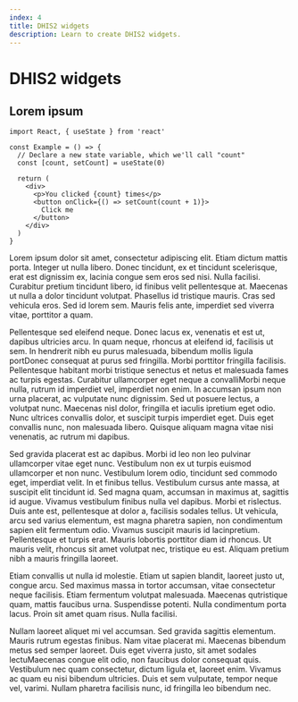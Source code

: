 ```yaml
---
index: 4
title: DHIS2 widgets
description: Learn to create DHIS2 widgets.
---
```


# DHIS2 widgets

## Lorem ipsum

```js{4,5}
import React, { useState } from 'react'

const Example = () => {
  // Declare a new state variable, which we'll call "count"
  const [count, setCount] = useState(0)

  return (
    <div>
      <p>You clicked {count} times</p>
      <button onClick={() => setCount(count + 1)}>
        Click me
      </button>
    </div>
  )
}
```

Lorem ipsum dolor sit amet, consectetur adipiscing elit. Etiam dictum mattis porta. Integer ut nulla libero. Donec tincidunt, ex et tincidunt scelerisque, erat est dignissim ex, lacinia congue sem eros sed nisi. Nulla facilisi. Curabitur pretium tincidunt libero, id finibus velit pellentesque at. Maecenas ut nulla a dolor tincidunt volutpat. Phasellus id tristique mauris. Cras sed vehicula eros. Sed id lorem sem. Mauris felis ante, imperdiet sed viverra vitae, porttitor a quam.

Pellentesque sed eleifend neque. Donec lacus ex, venenatis et est ut, dapibus ultricies arcu. In quam neque, rhoncus at eleifend id, facilisis ut sem. In hendrerit nibh eu purus malesuada, bibendum mollis ligula portDonec consequat at purus sed fringilla. Morbi porttitor fringilla facilisis. Pellentesque habitant morbi tristique senectus et netus et malesuada fames ac turpis egestas. Curabitur ullamcorper eget neque a convalliMorbi neque nulla, rutrum id imperdiet vel, imperdiet non enim. In accumsan ipsum non urna placerat, ac vulputate nunc dignissim. Sed ut posuere lectus, a volutpat nunc. Maecenas nisl dolor, fringilla et iaculis ipretium eget odio. Nunc ultrices convallis dolor, et suscipit turpis imperdiet eget. Duis eget convallis nunc, non malesuada libero. Quisque aliquam magna vitae nisi venenatis, ac rutrum mi dapibus.

Sed gravida placerat est ac dapibus. Morbi id leo non leo pulvinar ullamcorper vitae eget nunc. Vestibulum non ex ut turpis euismod ullamcorper et non nunc. Vestibulum lorem odio, tincidunt sed commodo eget, imperdiat velit. In et finibus tellus. Vestibulum cursus ante massa, at suscipit elit tincidunt id. Sed magna quam, accumsan in maximus at, sagittis id augue. Vivamus vestibulum finibus nulla vel dapibus. Morbi et rislectus. Duis ante est, pellentesque at dolor a, facilisis sodales tellus. Ut vehicula, arcu sed varius elementum, est magna pharetra sapien, non condimentum sapien elit fermentum odio. Vivamus suscipit mauris id lacinpretium. Pellentesque et turpis erat. Mauris lobortis porttitor diam id rhoncus. Ut mauris velit, rhoncus sit amet volutpat nec, tristique eu est. Aliquam pretium nibh a mauris fringilla laoreet.

Etiam convallis ut nulla id molestie. Etiam ut sapien blandit, laoreet justo ut, congue arcu. Sed maximus massa in tortor accumsan, vitae consectetur neque facilisis. Etiam fermentum volutpat malesuada. Maecenas qutristique quam, mattis faucibus urna. Suspendisse potenti. Nulla condimentum porta lacus. Proin sit amet quam risus. Nulla facilisi.

Nullam laoreet aliquet mi vel accumsan. Sed gravida sagittis elementum. Mauris rutrum egestas finibus. Nam vitae placerat mi. Maecenas bibendum metus sed semper laoreet. Duis eget viverra justo, sit amet sodales lectuMaecenas congue elit odio, non faucibus dolor consequat quis. Vestibulum nec quam consectetur, dictum ligula et, laoreet enim. Vivamus ac quam eu nisi bibendum ultricies. Duis et sem vulputate, tempor neque vel, varimi. Nullam pharetra facilisis nunc, id fringilla leo bibendum nec.
